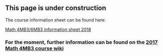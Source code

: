 ## This page is under construction

The course information sheet can be found here:

[Math 4MB3/6MB3 information sheet 2018](handouts/4mbinfo2018.pdf)

### For the moment, further information can be found on the [2017 Math 4MB3 course wiki](http://lalashan.mcmaster.ca/theobio/4MB3/index.php/Main_Page)